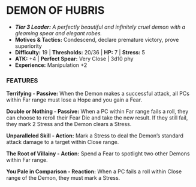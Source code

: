 # DEMON OF HUBRIS

- ***Tier 3 Leader:*** *A perfectly beautiful and infinitely cruel demon with a gleaming spear and elegant robes.*
- **Motives & Tactics:** Condescend, declare premature victory, prove superiority
- **Difficulty:** 19 | **Thresholds:** 20/36 | **HP:** 7 | **Stress:** 5
- **ATK:** +4 | **Perfect Spear:** Very Close | 3d10 phy
- **Experience:** Manipulation +2

### FEATURES

**Terrifying - Passive:** When the Demon makes a successful attack, all PCs within Far range must lose a Hope and you gain a Fear.

**Double or Nothing - Passive:** When a PC within Far range fails a roll, they can choose to reroll their Fear Die and take the new result. If they still fail, they mark 2 Stress and the Demon clears a Stress.

**Unparalleled Skill - Action:** Mark a Stress to deal the Demon’s standard attack damage to a target within Close range.

**The Root of Villainy - Action:** Spend a Fear to spotlight two other Demons within Far range.

**You Pale in Comparison - Reaction:** When a PC fails a roll within Close range of the Demon, they must mark a Stress.
